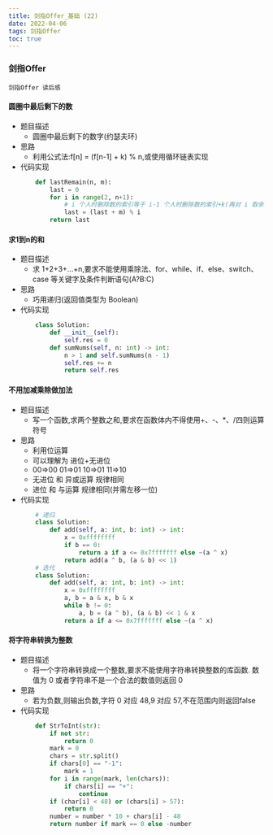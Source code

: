 ```yaml
---
title: 剑指Offer_基础 (22)
date: 2022-04-06
tags: 剑指Offer
toc: true
---
```


### 剑指Offer
    剑指Offer 读后感

<!-- more -->

#### 圆圈中最后剩下的数
- 题目描述
    * 圆圈中最后剩下的数字(约瑟夫环)
- 思路
    * 利用公式法:f[n] = (f[n-1] + k) % n,或使用循环链表实现
- 代码实现
    ```python
        def lastRemain(n, m):
            last = 0
            for i in range(2, n+1):
                # i 个人时删除数的索引等于 i-1 个人时删除数的索引+k(再对 i 取余)
                last = (last + m) % i
            return last
    ```

#### 求1到n的和
- 题目描述
    * 求 1+2+3+...+n,要求不能使用乘除法、for、while、if、else、switch、case 等关键字及条件判断语句(A?B:C)
- 思路
    * 巧用递归(返回值类型为 Boolean)
- 代码实现
    ```python
        class Solution:
            def __init__(self):
                self.res = 0
            def sumNums(self, n: int) -> int:
                n > 1 and self.sumNums(n - 1)
                self.res += n
                return self.res
    ```

#### 不用加减乘除做加法
- 题目描述
    * 写一个函数,求两个整数之和,要求在函数体内不得使用+、-、*、/四则运算符号
- 思路
    * 利用位运算
    * 可以理解为 进位+无进位
    * 00=>00 01=>01 10=>01 11=>10
    * 无进位 和 异或运算 规律相同
    * 进位 和 与运算 规律相同(并需左移一位)
- 代码实现
    ```python
        # 递归
        class Solution:
            def add(self, a: int, b: int) -> int:
                x = 0xffffffff
                if b == 0:
                    return a if a <= 0x7fffffff else ~(a ^ x)
                return add(a ^ b, (a & b) << 1)
        # 迭代
        class Solution:
            def add(self, a: int, b: int) -> int:
                x = 0xffffffff
                a, b = a & x, b & x
                while b != 0:
                    a, b = (a ^ b), (a & b) << 1 & x
                return a if a <= 0x7fffffff else ~(a ^ x)
    ```

#### 将字符串转换为整数
- 题目描述
    * 将一个字符串转换成一个整数,要求不能使用字符串转换整数的库函数. 数值为 0 或者字符串不是一个合法的数值则返回 0
- 思路
    * 若为负数,则输出负数,字符 0 对应 48,9 对应 57,不在范围内则返回false
- 代码实现
    ```python
        def StrToInt(str):
            if not str:
                return 0
            mark = 0
            chars = str.split()
            if chars[0] == "-1":
                mark = 1
            for i in range(mark, len(chars)):
                if chars[i] == "+":
                    continue
            if (char[i] < 48) or (chars[i] > 57):
                return 0
            number = number * 10 + chars[i] - 48
            return number if mark == 0 else -number
    ```

